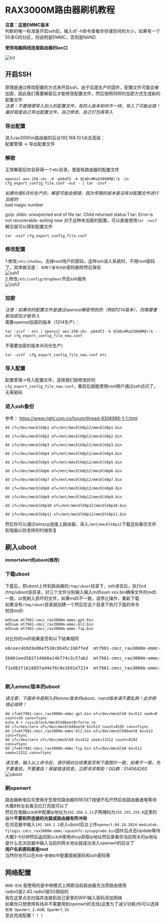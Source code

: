 # RAX3000M路由器刷机教程

**注意：这是EMMC版本**  
判断的唯一标准是开启ssh后，输入df -h命令查看你存储空间的大小，如果有一个50多G的分区，则说明是EMMC，否则是NAND  

**使用电脑网线连接路由器的lan口**  

![lct](https://github.com/user-attachments/assets/de802ebf-9d37-4cf4-aabd-bca203216dac)  

## 开启SSH
原理是通过修改配置的方式来开启ssh，由于后面生产的固件，配置文件可能会被加密，因此我们需要解密后才能修改配置文件，然后按照同样的加密方式生成新的配置文件  
*注意：不要随便导入别人的配置文件，有的人版本和你不一样，导入了可能出错！最好就是自己导出配置文件，自己修改，自己打包再导入*  

### 导出配置
进入rax3000m路由器的后台192.168.10.1点击高级：  
配置管理 -> 导出配置文件

### 解密
正常解密后你会获得一个etc目录，里面有路由器的配置文件
```
openssl aes-256-cbc -d -pbkdf2 -k $CmDc#RaX30O0M@\!$ -in cfg_export_config_file.conf -out - | tar -zxvf -
```
*如果你是6月份生产的，解密可能会报错，因为早期的版本是没有对配置文件进行加密的*  
<per>
bad magic number

gzip: stdin: unexpected end of file
tar: Child returned status 1
tar: Error is not recoverable: exiting now
</pre>
对于这种未加密的配置，可以直接使用`tar -xvzf`解压就可以得到配置文件
```
tar -xvzf cfg_export_config_file.conf 
```

### 修改配置
1.修改`/etc/shadow`，去掉root用户的密码，这样ssh进入系统时，不用root密码了。具体做法是： `将两个冒号间的`密码删除然后保存  
![ssh1](https://github.com/user-attachments/assets/120242ed-f42e-4ded-984c-66af87c82d80)  
2.修改`/etc/config/dropbear`开启ssh服务  
![ssh2](https://github.com/user-attachments/assets/93dca3df-5052-4a98-be0e-7c24efeaa2eb)  

### 加密
*注意：如果你的配置文件是通过openssl解密得到的（例如1214版本），则需要重新加密后才能导入*  
需要openssl加密的版本（1214生产）：  
```
tar -zcvf - etc | openssl aes-256-cbc -pbkdf2 -k $CmDc#RaX30O0M@\!$ -out cfg_export_config_file_new.conf
```
不需要加密的版本(6月份生产)
```
tar -zcvf  cfg_export_config_file_new.conf etc
```

### 导入配置
配置管理->导入配置文件，选择我们刚修改好的`cfg_export_config_file_new.conf`，重启后就能使用root用户通过ssh访问了，无需密码

### 进入ssh备份
参考： https://www.right.com.cn/forum/thread-8306986-1-1.html  
```
dd if=/dev/mmcblk0p1 of=/mnt/mmcblk0p12/mmcblk0p1.bin

dd if=/dev/mmcblk0p2 of=/mnt/mmcblk0p12/mmcblk0p2.bin

dd if=/dev/mmcblk0p3 of=/mnt/mmcblk0p12/mmcblk0p3.bin

dd if=/dev/mmcblk0p4 of=/mnt/mmcblk0p12/mmcblk0p4.bin

dd if=/dev/mmcblk0p5 of=/mnt/mmcblk0p12/mmcblk0p5.bin

dd if=/dev/mmcblk0p6 of=/mnt/mmcblk0p12/mmcblk0p6.bin

dd if=/dev/mmcblk0p7 of=/mnt/mmcblk0p12/mmcblk0p7.bin

dd if=/dev/mmcblk0p8 of=/mnt/mmcblk0p12/mmcblk0p8.bin

dd if=/dev/mmcblk0p9 of=/mnt/mmcblk0p12/mmcblk0p9.bin

dd if=/dev/mmcblk0p10 of=/mnt/mmcblk0p12/mmcblk0p10.bin

dd if=/dev/mmcblk0p11 of=/mnt/mmcblk0p12/mmcblk0p11.bin
```
然后你可以通过winscp连接上路由器，进入`/mnt/mmcblk0p12`下载这些备份文件到电脑以防变砖的时候恢复

## 刷入uboot
**immortalwrt的uboot(推荐)**  
### 下载uboot
下载后，把uboot上传到路由器的`/tmp/uboot`目录下，ssh进去后，执行cd /tmp/uboot该目录，对三个文件分别输入输入md5sum xxx.bin确保文件的md5一致，以免刷入损坏的文件，如果md5不一致，请停止操作，重新下载  
如果没有`/tmp/uboot`目录就创建一个然后在这个目录下执行下面的命令  
校验md5:
```
md5sum mt7981-cmcc_rax3000m-emmc-gpt.bin
md5sum mt7981-cmcc_rax3000m-emmc-bl2.bin
md5sum mt7981-cmcc_rax3000m-emmc-fip.bin
```
对比你的md5结果是否和以下结果相同
<pre>
e6ceec4b9d3e86ef538c8b45c1b6ffed  mt7981-cmcc_rax3000m-emmc-gpt.bin

5b061eed5827146b0a14b774c3c57ab2  mt7981-cmcc_rax3000m-emmc-bl2.bin

f1e0b2f1618857ad4e76c8e1b91e7214  mt7981-cmcc_rax3000m-emmc-fip.bin

</pre>

### 刷入emmc版本的uboot
*请注意，下面命令是刷入的emmc版本的uboot，nand版本请不要乱刷！此步刷错必成砖！*  
```
dd if=mt7981-cmcc_rax3000m-emmc-gpt.bin of=/dev/mmcblk0 bs=512 seek=0 count=34 conv=fsync
echo 0 > /sys/block/mmcblk0boot0/force_ro
dd if=/dev/zero of=/dev/mmcblk0boot0 bs=512 count=8192 conv=fsync
dd if=mt7981-cmcc_rax3000m-emmc-bl2.bin of=/dev/mmcblk0boot0 bs=512 conv=fsync
dd if=/dev/zero of=/dev/mmcblk0 bs=512 seek=13312 count=8192 conv=fsync
dd if=mt7981-cmcc_rax3000m-emmc-fip.bin of=/dev/mmcblk0 bs=512 seek=13312 conv=fsync
```
*请注意，输入以上命令后，请仔细对比结果是否和下面图片一致，如果不一致，先不要重启，不要重启！保留错误信息，立即寻求帮助！QQ群：514064260*  
![uboot](https://github.com/user-attachments/assets/fee1eabd-3543-40b4-b81f-c8df88ed3979)  

### 刷openwrt
路由器断电后先使用牙签按住路由器的RESET按键不松开然后给路由器通电等待大概8秒左右看见红灯亮就可以了  
然后在电脑`以太网`中配置ip地址为`192.168.1.11`子网掩码为`255.255.255.0`这里的操作**不要和所连接的光猫或路由器有所冲突**  
在浏览器中输入`192.168.1.1`进入uboot后台上传`openwrt-04.24.2024-mediatek-filogic-cmcc_rax3000m-emmc-squashfs-sysupgrade.bin`固件后点击Update等待大概3-5分钟然后返回到`以太网`使用dhcp获取ip地址然后查看你当前网关的ip地址是什么在浏览器中输入当前的网关地址就成功进入openwrt的后台了  
**用户名和密码都是root**  
当然你也可以在`系统`-`管理权`中配置面板密码和ssh密码等  

## 网络配置
`网络`-`无线`
我使用的是中继模式上网即当前路由器充当旁路由使用  
radio0是2.4G radio1是5G频段的  
我在这里点击扫描并连接到自己家里的WIFI输入密码添加网络  
如果你只想使用有线并不需要用到openwrt的无线(这里为了减少功耗)你可以选择`禁用 OpenWrt_2.4G和 OpenWrt_5G`  
至此完成配置！！！
